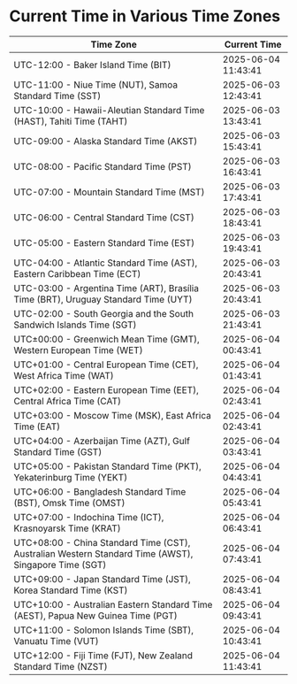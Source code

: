 # Current Time in Various Time Zones

| Time Zone | Current Time |
|-----------|--------------|
| UTC-12:00 - Baker Island Time (BIT) | 2025-06-04 11:43:41 |
| UTC-11:00 - Niue Time (NUT), Samoa Standard Time (SST) | 2025-06-03 12:43:41 |
| UTC-10:00 - Hawaii-Aleutian Standard Time (HAST), Tahiti Time (TAHT) | 2025-06-03 13:43:41 |
| UTC-09:00 - Alaska Standard Time (AKST) | 2025-06-03 15:43:41 |
| UTC-08:00 - Pacific Standard Time (PST) | 2025-06-03 16:43:41 |
| UTC-07:00 - Mountain Standard Time (MST) | 2025-06-03 17:43:41 |
| UTC-06:00 - Central Standard Time (CST) | 2025-06-03 18:43:41 |
| UTC-05:00 - Eastern Standard Time (EST) | 2025-06-03 19:43:41 |
| UTC-04:00 - Atlantic Standard Time (AST), Eastern Caribbean Time (ECT) | 2025-06-03 20:43:41 |
| UTC-03:00 - Argentina Time (ART), Brasília Time (BRT), Uruguay Standard Time (UYT) | 2025-06-03 20:43:41 |
| UTC-02:00 - South Georgia and the South Sandwich Islands Time (SGT) | 2025-06-03 21:43:41 |
| UTC±00:00 - Greenwich Mean Time (GMT), Western European Time (WET) | 2025-06-04 00:43:41 |
| UTC+01:00 - Central European Time (CET), West Africa Time (WAT) | 2025-06-04 01:43:41 |
| UTC+02:00 - Eastern European Time (EET), Central Africa Time (CAT) | 2025-06-04 02:43:41 |
| UTC+03:00 - Moscow Time (MSK), East Africa Time (EAT) | 2025-06-04 02:43:41 |
| UTC+04:00 - Azerbaijan Time (AZT), Gulf Standard Time (GST) | 2025-06-04 03:43:41 |
| UTC+05:00 - Pakistan Standard Time (PKT), Yekaterinburg Time (YEKT) | 2025-06-04 04:43:41 |
| UTC+06:00 - Bangladesh Standard Time (BST), Omsk Time (OMST) | 2025-06-04 05:43:41 |
| UTC+07:00 - Indochina Time (ICT), Krasnoyarsk Time (KRAT) | 2025-06-04 06:43:41 |
| UTC+08:00 - China Standard Time (CST), Australian Western Standard Time (AWST), Singapore Time (SGT) | 2025-06-04 07:43:41 |
| UTC+09:00 - Japan Standard Time (JST), Korea Standard Time (KST) | 2025-06-04 08:43:41 |
| UTC+10:00 - Australian Eastern Standard Time (AEST), Papua New Guinea Time (PGT) | 2025-06-04 09:43:41 |
| UTC+11:00 - Solomon Islands Time (SBT), Vanuatu Time (VUT) | 2025-06-04 10:43:41 |
| UTC+12:00 - Fiji Time (FJT), New Zealand Standard Time (NZST) | 2025-06-04 11:43:41 |
